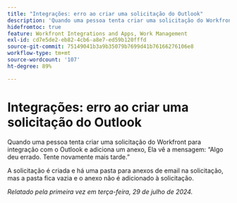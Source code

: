 ```yaml
---
title: "Integrações: erro ao criar uma solicitação do Outlook"
description: 'Quando uma pessoa tenta criar uma solicitação do Workfront para integração com o Outlook e adiciona um anexo, ela vê a mensagem: Algo deu errado. Tente novamente mais tarde.'
hidefromtoc: true
feature: Workfront Integrations and Apps, Work Management
exl-id: cd7e5de2-eb82-4cb6-a8e7-ed59b120fffd
source-git-commit: 75149041b3a9b35079b7699d41b76166276106e8
workflow-type: tm+mt
source-wordcount: '107'
ht-degree: 89%

---
```


# Integrações: erro ao criar uma solicitação do Outlook

Quando uma pessoa tenta criar uma solicitação do Workfront para integração com o Outlook e adiciona um anexo, Ela vê a mensagem: “Algo deu errado. Tente novamente mais tarde.”

A solicitação é criada e há uma pasta para anexos de email na solicitação, mas a pasta fica vazia e o anexo não é adicionado à solicitação.

_Relatado pela primeira vez em terça-feira, 29 de julho de 2024._
